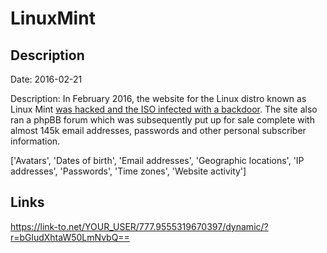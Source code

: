 # LinuxMint

## Description

Date: 2016-02-21

Description:
In February 2016, the website for the Linux distro known as Linux Mint <a href="http://thehackernews.com/2016/02/linux-mint-hack.html" target="_blank" rel="noopener">was hacked and the ISO infected with a backdoor</a>. The site also ran a phpBB forum which was subsequently put up for sale complete with almost 145k email addresses, passwords and other personal subscriber information.


['Avatars', 'Dates of birth', 'Email addresses', 'Geographic locations', 'IP addresses', 'Passwords', 'Time zones', 'Website activity']

## Links

https://link-to.net/YOUR_USER/777.9555319670397/dynamic/?r=bGludXhtaW50LmNvbQ==